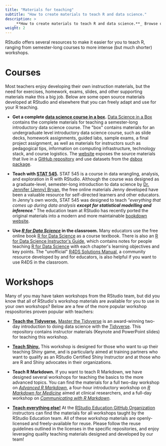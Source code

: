 ```yaml
---
title: "Materials for teaching"
subtitle: "How to create materials to teach R and data science."
description: >
    _**How to create materials to teach R and data science.**_ Browse our open educational resources for teaching materials you can reuse and remix for courses, workshops, and anything in between.
weight: 2
---
```


RStudio offers several resources to make it easier for you to teach R, ranging from semester-long courses to more intense (but much shorter) workshops.

# Courses

Most teachers enjoy developing their own instruction materials, but the need for exercises, homework, exams, slides, and other supporting materials make this a big job. Below are some open source materials developed at RStudio and elsewhere that you can freely adapt and use for your R teaching.

- **Get a complete [data science course in a box](https://datasciencebox.org).** [Data Science in a Box](https://datasciencebox.org) contains the complete materials for teaching a semester-long introductory data science course. The "box" contains materials for an undergraduate level introductory data science course, such as slide decks, homework assignments, guided labs, sample exams, a final project assignment, as well as materials for instructors such as pedagogical tips, information on computing infrastructure, technology stack, and course logistics. The [website](https://datasciencebox.org) exposes the source materials that live in a [GitHub repository](https://github.com/rstudio-education/datascience-box) and use datasets from the [dsbox package](https://github.com/rstudio-education/dsbox).

- **Teach with [STAT 545](https://stat545.com/).**
STAT 545 is a course in data wrangling, analysis, and exploration in R with RStudio. Although the course was designed as a graduate-level, semester-long introduction to data science by [Dr. Jennifer (Jenny) Bryan](https://jennybryan.org/), the free online materials Jenny developed have been a valuable resource for self-directed learners and other educators. In Jenny's own words, STAT 545 was designed to teach _"everything that comes up during data analysis **except for statistical modelling and inference**."_ The education team at RStudio has recently ported the original materials into a modern and more maintainable [bookdown website](https://stat545.com/).

- **Use [_R for Data Science_](https://r4ds.had.co.nz/) in the classroom.** Many educators use the free online book [R for Data Science](https://r4ds.had.co.nz/) as a course textbook. There is also an [R for Data Science Instructor's Guide](https://github.com/rstudio-education/r4ds-instructors), which contains notes for people teaching [R for Data Science](https://r4ds.had.co.nz/) with each chapter's learning objectives and key points. The "unofficial" [R4DS Solutions Manual](https://jrnold.github.io/r4ds-exercise-solutions/), a community resource developed by and for educators, is also helpful if you want to use R4DS in the classroom.

# Workshops

Many of you may have taken workshops from the RStudio team, but did you know that all of RStudio's workshop materials are available for you to use in your own workshops? Below are a few of the more popular workshop respositories proven popular with teachers:
  
- [**Teach the Tidyverse.**](https://github.com/rstudio-education/master-the-tidyverse-instructors) [Master the Tidyverse](https://github.com/rstudio-education/master-the-tidyverse/) is an award-winning two-day introduction to doing data science with the [Tidyverse](https://www.tidyverse.org/). This repository contains instructor materials (Keynote and PowerPoint slides) for teaching this workshop.

- [**Teach Shiny.**](https://github.com/rstudio-education/teach-shiny) This workshop is designed for those who want to up their teaching Shiny game, and is particularly aimed at training partners who want to qualify as an RStudio Certified Shiny Instructor and at those who are R and Shiny advocates in their organizations.

- **Teach R Markdown.** If you want to teach R Markdown, we have designed several workshops for teaching the basics to the more advanced topics. You can find the materials for a full two-day workshop on [*Advanced R Markdown*](https://arm.rbind.io/), a four-hour introductory workshop on [*R Markdown for Medicine*](https://rmd4medicine.netlify.com/) aimed at clinical researchers, and a full-day workshop on [*Communicating with R Markdown*](https://ysc-rmarkdown.netlify.com/).

- [**Teach everything else!**](https://github.com/rstudio-education/) At the [RStudio Education GitHub Organization](https://github.com/rstudio-education/) instructors can find the materials for all workshops taught by the RStudio Education team. All of these workshop materials are openly-licensed and freely-available for reuse. Please follow the reuse guidelines outlined in the licenses in the specific repositories, and enjoy leveraging quality teaching materials designed and developed by our team!
